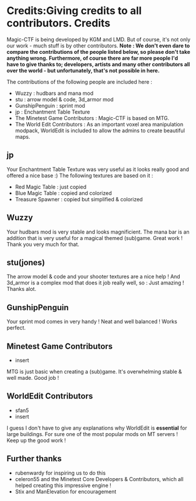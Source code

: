 Credits:Giving credits to all contributors.
Credits
=======

Magic-CTF is being developed by KGM and LMD. But of course, it's not only our work - much stuff is by other contributors.
__Note : We don't even dare to compare the contributions of the people listed below, so please don't take anything wrong.__
__Furthermore, of course there are far more people I'd have to give thanks to; developers, artists and many other contributors all over the world - but unfortunately, that's not possible in here.__

The contributions of the following people are included here : 

* Wuzzy : hudbars and mana mod
* stu : arrow model & code, 3d_armor mod
* GunshipPenguin : sprint mod
* jp : Enchantment Table Texture
* The Minetest Game Contributors : Magic-CTF is based on MTG.
* The World Edit Contributors : As an important voxel area manipulation modpack, WorldEdit is included to allow the admins to create beautiful maps.

jp
--

Your Enchantment Table Texture was very useful as it looks really good and offered a nice base :)
The following textures are based on it : 
* Red Magic Table : just copied
* Blue Magic Table : copied and colorized
* Treasure Spawner : copied but simplified & colorized


Wuzzy
-----

Your hudbars mod is very stable and looks magnificient. The mana bar is an addition that is very useful for a magical themed (sub)game. Great work ! Thank you very much for that.

stu(jones)
----------

The arrow model & code and your shooter textures are a nice help ! And 3d_armor is a complex mod that does it job really well, so : Just amazing !
Thanks alot.

GunshipPenguin
--------------

Your sprint mod comes in very handy ! Neat and well balanced ! Works perfect.

Minetest Game Contributors
--------------------------

* insert


MTG is just basic when creating a (sub)game. It's overwhelming stable & well made. Good job !

WorldEdit Contributors
----------------------

* sfan5
* insert

I guess I don't have to give any explanations why WorldEdit is **essential** for large buildings. For sure one of the most popular mods on MT servers ! Keep up the good work !

__Further thanks__
------------------

* rubenwardy for inspiring us to do this
* celeron55 and the Minetest Core Developers & Contributors, which all helped creating this impressive engine !
* Stix and ManElevation for encouragement